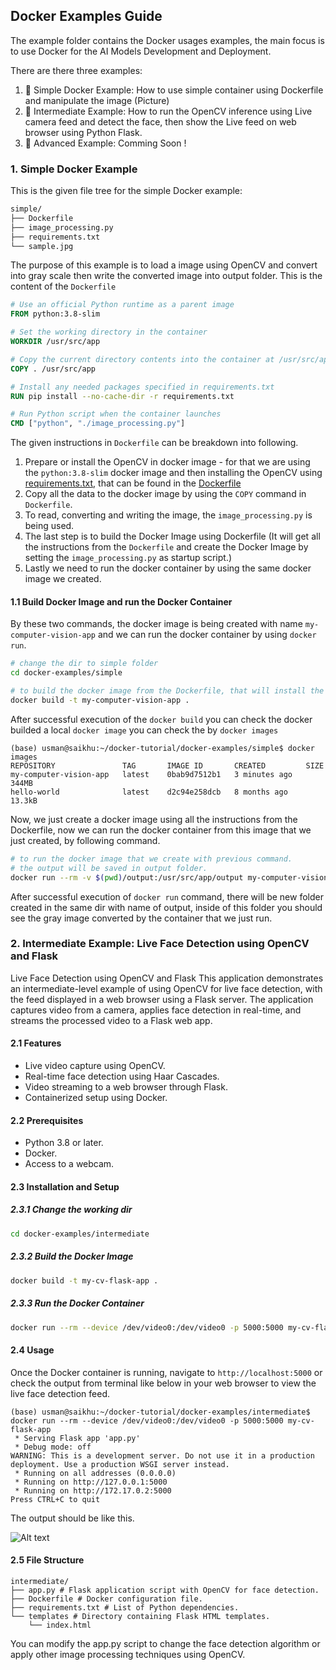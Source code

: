## Docker Examples Guide

The example folder contains the Docker usages examples, the main focus is to use Docker for the AI Models Development and Deployment.

There are there three examples:
1. 🔰 Simple Docker Example: How to use simple container using Dockerfile and manipulate the image (Picture)
2. 🏹 Intermediate Example: How to run the OpenCV inference using Live camera feed and detect the face, then show the Live feed on web browser using Python Flask.
3. 🔱 Advanced Example: Comming Soon ! 

### 1. Simple Docker Example


This is the given file tree for the simple Docker example:
```bash
simple/
├── Dockerfile
├── image_processing.py
├── requirements.txt
└── sample.jpg
```

The purpose of this example is to load a image using OpenCV and convert into gray scale then write the converted image into output folder.
This is the content of the `Dockerfile`
```Dockerfile
# Use an official Python runtime as a parent image
FROM python:3.8-slim

# Set the working directory in the container
WORKDIR /usr/src/app

# Copy the current directory contents into the container at /usr/src/app
COPY . /usr/src/app

# Install any needed packages specified in requirements.txt
RUN pip install --no-cache-dir -r requirements.txt

# Run Python script when the container launches
CMD ["python", "./image_processing.py"]
```
The given instructions in `Dockerfile` can be breakdown into following.
1. Prepare or install the OpenCV in docker image - for that we are using the `python:3.8-slim` docker image and then installing the OpenCV using [requirements.txt](docker-examples/simple/requirements.txt), that can be found in the [Dockerfile](docker-examples/simple/Dockerfile) 
2. Copy all the data to the docker image by using the `COPY` command in `Dockerfile`. 
2. To read, converting and writing the image, the `image_processing.py` is being used.
3. The last step is to build the Docker Image using Dockerfile (It will get all the instructions from the `Dockerfile` and create the Docker Image by setting the `image_processing.py` as startup script.)
4. Lastly we need to run the docker container by using the same docker image we created.

#### 1.1 Build Docker Image and run the Docker Container 
By these two commands, the docker image is being created with name `my-computer-vision-app` and we can run the docker container by using `docker run`. 
```bash
# change the dir to simple folder
cd docker-examples/simple

# to build the docker image from the Dockerfile, that will install the opencv as requirment.
docker build -t my-computer-vision-app .
```
After successful execution of the `docker build` you can check the docker builded a local `docker image` you can check the by `docker images`
```console
(base) usman@saikhu:~/docker-tutorial/docker-examples/simple$ docker images
REPOSITORY               TAG       IMAGE ID       CREATED         SIZE
my-computer-vision-app   latest    0bab9d7512b1   3 minutes ago   344MB
hello-world              latest    d2c94e258dcb   8 months ago    13.3kB
```
Now, we just create a docker image using all the instructions from the Dockerfile, now we can run the docker container from this image that we just created, by following command.
```bash
# to run the docker image that we create with previous command.
# the output will be saved in output folder.
docker run --rm -v $(pwd)/output:/usr/src/app/output my-computer-vision-app
```

After  successful execution of `docker run` command, there will be new folder created in the same dir with name of output, inside of this folder you should see the gray image converted by the container that we just run.




### 2. Intermediate Example: Live Face Detection using OpenCV and Flask

Live Face Detection using OpenCV and Flask
This application demonstrates an intermediate-level example of using OpenCV for live face detection, with the feed displayed in a web browser using a Flask server. The application captures video from a camera, applies face detection in real-time, and streams the processed video to a Flask web app.

#### 2.1 Features
- Live video capture using OpenCV.
- Real-time face detection using Haar Cascades.
- Video streaming to a web browser through Flask.
- Containerized setup using Docker.

#### 2.2 Prerequisites
- Python 3.8 or later.
- Docker.
- Access to a webcam.
#### 2.3 Installation and Setup

##### 2.3.1 Change the working dir
```bash
cd docker-examples/intermediate
```
##### 2.3.2 Build the Docker Image
```bash
docker build -t my-cv-flask-app .
```
##### 2.3.3 Run the Docker Container
```bash
docker run --rm --device /dev/video0:/dev/video0 -p 5000:5000 my-cv-flask-app
```


#### 2.4 Usage
Once the Docker container is running, navigate to `http://localhost:5000` or check the output from terminal like below in your web browser to view the live face detection feed.

```console
(base) usman@saikhu:~/docker-tutorial/docker-examples/intermediate$ docker run --rm --device /dev/video0:/dev/video0 -p 5000:5000 my-cv-flask-app
 * Serving Flask app 'app.py'
 * Debug mode: off
WARNING: This is a development server. Do not use it in a production deployment. Use a production WSGI server instead.
 * Running on all addresses (0.0.0.0)
 * Running on http://127.0.0.1:5000
 * Running on http://172.17.0.2:5000
Press CTRL+C to quit
```
The output should be like this.

![Alt text](https://github.com/saikhu/Docker-Guide-for-AI-Model-Development-and-Deployment/blob/main/assets/output.gif)

#### 2.5 File Structure
```console
intermediate/
├── app.py # Flask application script with OpenCV for face detection.
├── Dockerfile # Docker configuration file.
├── requirements.txt # List of Python dependencies.
└── templates # Directory containing Flask HTML templates.
    └── index.html
```
You can modify the app.py script to change the face detection algorithm or apply other image processing techniques using OpenCV.

